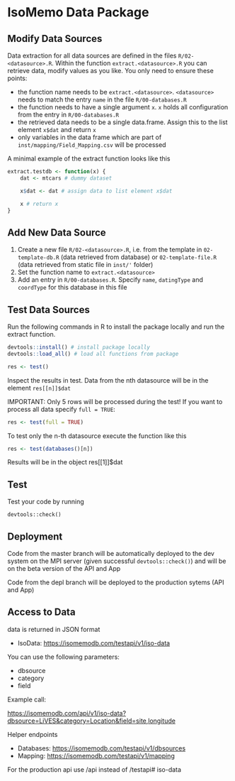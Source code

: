 # IsoMemo Data Package

## Modify Data Sources

Data extraction for all data sources are defined in the files `R/02-<datasource>.R`. Within the function `extract.<datasource>.R` you can retrieve data, modify values as you like. You only need to ensure these points:

- the function name needs to be `extract.<datasource>`. `<datasource>` needs to match the entry `name` in the file `R/00-databases.R`
- the function needs to have a single argument `x`. `x` holds all configuration from the entry in `R/00-databases.R`
- the retrieved data needs to be a single data.frame. Assign this to the list element `x$dat` and return `x`
- only variables in the data frame which are part of `inst/mapping/Field_Mapping.csv` will be processed

A minimal example of the extract function looks like this

```r
extract.testdb <- function(x) {
    dat <- mtcars # dummy dataset

    x$dat <- dat # assign data to list element x$dat

    x # return x
}
```

## Add New Data Source

1. Create a new file `R/02-<datasource>.R`, i.e. from the template in `02-template-db.R` (data retrieved from database) or `02-template-file.R` (data retrieved from static file in `inst/'` folder)
2. Set the function name to `extract.<datasource>`
3. Add an entry in `R/00-databases.R`. Specify `name`, `datingType` and `coordType` for this database in this file


## Test Data Sources

Run the following commands in R to install the package locally and run the extract function.

```r
devtools::install() # install package locally
devtools::load_all() # load all functions from package

res <- test()
```

Inspect the results in test. Data from the nth datasource will be in the element `res[[n]]$dat`

IMPORTANT: Only 5 rows will be processed during the test! If you want to process all data specify `full = TRUE`:

```r
res <- test(full = TRUE)
```

To test only the n-th datasource execute the function like this
```r
res <- test(databases()[n])
```

Results will be in the object res[[1]]$dat

## Test

Test your code by running

```
devtools::check()
```

## Deployment

Code from the master branch will be automatically deployed to the dev system on the MPI server (given successful `devtools::check()`) and will be on the beta version of the API and App

Code from the depl branch will be deployed to the production sytems (API and App)

## Access to Data

data is returned in JSON format

- IsoData: https://isomemodb.com/testapi/v1/iso-data

You can use the following parameters:

- dbsource
- category
- field

Example call:

https://isomemodb.com/api/v1/iso-data?dbsource=LiVES&category=Location&field=site,longitude

Helper endpoints

- Databases: https://isomemodb.com/testapi/v1/dbsources
- Mapping: https://isomemodb.com/testapi/v1/mapping

For the production api use /api instead of /testapi# iso-data
